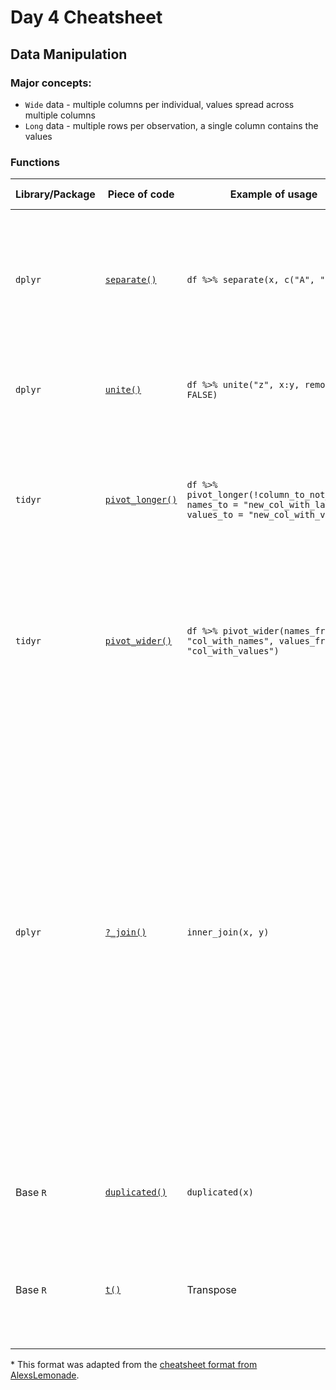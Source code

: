 # Day 4 Cheatsheet

## Data Manipulation

### Major concepts:

- `Wide` data - multiple columns per individual, values spread across multiple columns
- `Long` data - multiple rows per observation, a single column contains the values

### Functions
|Library/Package|Piece of code|Example of usage|What it does|
|---------------|-------------|----------------|-------------|
| `dplyr`| [`separate()`](https://tidyr.tidyverse.org/reference/separate.html)| `df %>% separate(x, c("A", "B"))`| Separate a character column into multiple columns with a regular expression or numeric locations|
| `dplyr`| [`unite()`](https://tidyr.tidyverse.org/reference/unite.html)| `df %>% unite("z", x:y, remove = FALSE)`| Unite multiple columns together into one column|
| `tidyr`| [`pivot_longer()`](https://tidyr.tidyverse.org/reference/pivot_longer.html)| `df %>% pivot_longer(!column_to_not_touch, names_to = "new_col_with_labels", values_to = "new_col_with_values")`| Lengthens a data frame by increasing the number of rows and decreasing the number of columns.|
| `tidyr`| [`pivot_wider()`](https://tidyr.tidyverse.org/reference/pivot_wider.html)| `df %>% pivot_wider(names_from = "col_with_names", values_from = "col_with_values")`| Widens a data frame by decreasing the number of rows and increasing the number of columns.|
| `dplyr`| [`?_join()`](https://www.rdocumentation.org/packages/dplyr/versions/0.7.8/topics/join) | `inner_join(x, y)`| Joins data from two data frames. <br> **inner_join** - only rows that match for x and y are kept. <br> **full_join** - all rows of x and y are kept. <br> **left_join** - all rows of x are kept even if not merged with y. <br> **right_join** - all rows of y are kept even if not merged with x. <br> **anti_join** - all rows from x not in y keeping just columns from x. |
|Base `R`| [`duplicated()`](https://www.rdocumentation.org/packages/base/versions/3.6.2/topics/duplicated)| `duplicated(x)`| Determines and removes duplicate elements from `x`.|
| Base `R`| [`t()`](https://www.rdocumentation.org/packages/base/versions/3.6.2/topics/t) | Transpose       | Returns the transpose of a matrix or data frame. If given a data frame, returns a matrix.| 


\* This format was adapted from the [cheatsheet format from AlexsLemonade](https://github.com/AlexsLemonade/training-modules/tree/master/module-cheatsheets).
